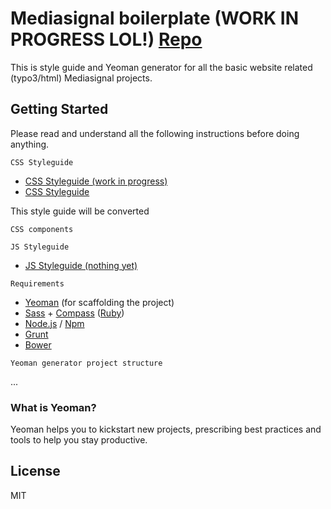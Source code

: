 # Mediasignal boilerplate (WORK IN PROGRESS LOL!) [Repo](https://bitbucket.org/mediasignal/generator-msc.git)

This is style guide and Yeoman generator for all the basic website related (typo3/html) Mediasignal projects.

## Getting Started

Please read and understand all the following instructions before doing anything.

``CSS Styleguide``

* [CSS Styleguide (work in progress)](docs/CSS-styleguide.md)
* [CSS Styleguide](docs/CSS-styleguide.md)

This style guide will be converted 

``CSS components``


``JS Styleguide``
* [JS Styleguide (nothing yet)](docs/CSS-styleguide.md)

``Requirements``

* [Yeoman](http://yeoman.io/) (for scaffolding the project)
* [Sass](http://sass-lang.com/) + [Compass](http://compass-style.org/) ([Ruby](https://www.ruby-lang.org/en/))
* [Node.js](http://nodejs.org/) / [Npm](https://www.npmjs.org/)
* [Grunt](http://gruntjs.com/)
* [Bower](http://bower.io/)

``Yeoman generator project structure``

...


### What is Yeoman?

Yeoman helps you to kickstart new projects, prescribing best practices and tools to help you stay productive.

###
  


## License

MIT
